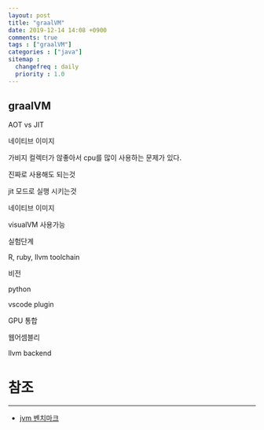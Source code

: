 ```yaml
---
layout: post
title: "graalVM"
date: 2019-12-14 14:08 +0900
comments: true
tags : ["graalVM"]
categories : ["java"]
sitemap :
  changefreq : daily
  priority : 1.0
---
```


## graalVM

AOT vs JIT


네이티브 이미지

가비지 컬렉터가 않좋아서 cpu를 많이 사용하는 문제가 있다.


진짜로 사용해도 되는것

jit 모드로 실행 시키는것

네이티브 이미지

visualVM 사용가능

실험단계

R, ruby, llvm toolchain

비전

python

vscode plugin

GPU 통합

웹어셈블리

llvm backend



# 참조
-----

* [jvm 벤치마크](https://renaissance.dev/)

